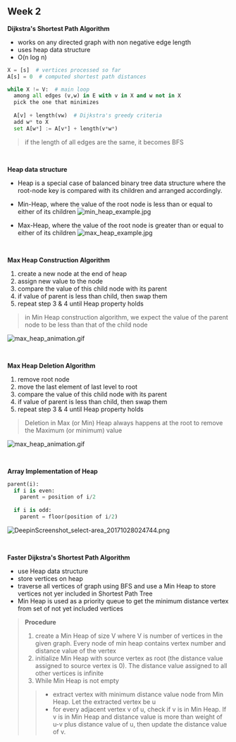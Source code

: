 Week 2
---

**Dijkstra's Shortest Path Algorithm**
- works on any directed graph with non negative edge length
- uses heap data structure
- O(n log n)
```python
X = [s]  # vertices processed so far
A[s] = 0  # computed shortest path distances

while X != V:  # main loop
  among all edges (v,w) in E with v in X and w not in X
  pick the one that minimizes
  
  A[v] + length(vw)  # Dijkstra's greedy criteria
  add w* to X
  set A[w*] := A[v*] + length(v*w*)
```
> if the length of all edges are the same, it becomes BFS

 <br>
 
**Heap data structure**
 - Heap is a special case of balanced binary tree data structure where the root-node key is compared with its children and arranged accordingly.

- Min-Heap, where the value of the root node is less than or equal to either of its children
![min_heap_example.jpg](/:storage/5jkp0hqlmnsl9pb9.jpg)


- Max-Heap, where the value of the root node is greater than or equal to either of its children
![max_heap_example.jpg](/:storage/51swwdcktob0rudi.jpg)

<br>

**Max Heap Construction Algorithm**
1. create a new node at the end of heap
2. assign new value to the node
3. compare the value of this child node with its parent
4. if value of parent is less than child, then swap them
5. repeat step 3 & 4 until Heap property holds

> in Min Heap construction algorithm, we expect the value of the parent node to be less than that of the child node
 
![max_heap_animation.gif](/:storage/rwa9qrkzzw9g4x6r.gif)

<br>

**Max Heap Deletion Algorithm**
1. remove root node
2. move the last element of last level to root
3. compare the value of this child node with its parent
4. if value of parent is less than child, then swap them
5. repeat step 3 & 4 until Heap property holds

> Deletion in Max (or Min) Heap always happens at the root to remove the Maximum (or minimum) value

![max_heap_animation.gif](/:storage/h6y6yj399dswz5mi.gif)

<br>

**Array Implementation of Heap**
```python
parent(i):
  if i is even:
    parent = position of i/2
  
  if i is odd:
    parent = floor(position of i/2)
```
![DeepinScreenshot_select-area_20171028024744.png](/:storage/244fjcctzfamj9k9.png)

<br>

**Faster Dijkstra's Shortest Path Algorithm**
- use Heap data structure
- store vertices on heap
- traverse all vertices of graph using BFS and use a Min Heap to store vertices not yer included in Shortest Path Tree
- Min Heap is used as a priority queue to get the minimum distance vertex from set of not yet included vertices

> **Procedure**  
> 1. create a Min Heap of size V where V is number of vertices in the given graph. Every node of min heap contains vertex number and distance value of the vertex
> 2. initialize Min Heap with source vertex as root (the distance value assigned to source vertex is 0). The distance value assigned to all other vertices is infinite
> 3. While Min Heap is not empty
> > - extract vertex with minimum distance value node from Min Heap. Let the extracted vertex be u
> > - for every adjacent vertex v of u, check if v is in Min Heap. If v is in Min Heap and distance value is more than weight of u-v plus distance value of u, then update the distance value of v.